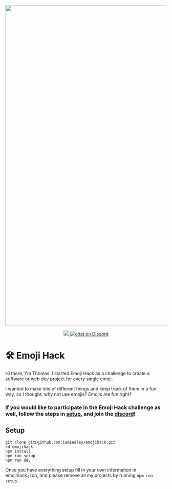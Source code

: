 

<div align="center">
  <img src="https://www.emojihack.com/opengraph-image.png" width="1000px"/>
</div>

<p align="center">
    <a href="https://github.com/badges/shields/pulse" alt="Activity">
        <img src="https://img.shields.io/github/commit-activity/m/badges/shields" />
    </a>
    <a href="https://discord.gg/6yNYj4mD9C">
        <img src="https://img.shields.io/discord/308323056592486420?logo=discord" alt="chat on Discord" />
    </a>
</p>

# 🛠️ Emoji Hack

Hi there, I'm Thomas. I started Emoji Hack as a challenge to create a software or web dev project for every single emoji.

I wanted to make lots of different things and keep track of them in a fun way, so I thought, why not use emojis? Emojis are fun right?



### If you would like to participate in the Emoji Hack challenge as well, follow the steps in [setup](#setup), and join the [discord](https://discord.gg/6yNYj4mD9C)!


## Setup

```
git clone git@github.com:iamseeley/emojihack.git
cd emojihack
npm install 
npm run setup
npm run dev
```

Once you have everything setup fill in your own information in emojihack.json, and please remove all my projects by running ```npm run setup```.